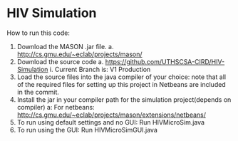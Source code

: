 # HIV Simulation
How to run this code:
1.	Download the MASON .jar file. 
	a.	http://cs.gmu.edu/~eclab/projects/mason/ 
2.	Download the source code 
	a.	https://github.com/UTHSCSA-CIRD/HIV-Simulation 
		i.	Current Branch is: V1 Production
3.	Load the source files into the java compiler of your choice: note that all of the required files for setting up this project in Netbeans are included in the commit. 
4.	Install the jar in your compiler path for the simulation project(depends on compiler) 
	a: For netbeans: http://cs.gmu.edu/~eclab/projects/mason/extensions/netbeans/
5.	To run using default settings and no GUI: Run HIVMicroSim.java 
6.	To run using the GUI: Run HIVMicroSimGUI.java

